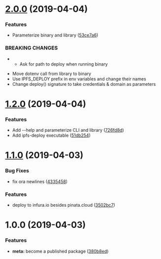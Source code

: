 # [2.0.0](https://github.com/agentofuser/ipfs-deploy/compare/v1.2.0...v2.0.0) (2019-04-04)

### Features

- Parameterize binary and library
  ([53ce7a6](https://github.com/agentofuser/ipfs-deploy/commit/53ce7a6))

### BREAKING CHANGES

- - Ask for path to deploy when running binary

* Move dotenv call from library to binary
* Use IPFS_DEPLOY prefix in env variables and change their names
* Change deploy() signature to take credentials & domain as parameters

# [1.2.0](https://github.com/agentofuser/ipfs-deploy/compare/v1.1.0...v1.2.0) (2019-04-04)

### Features

- Add --help and parameterize CLI and library
  ([726fd8d](https://github.com/agentofuser/ipfs-deploy/commit/726fd8d))
- Add ipfs-deploy executable
  ([51db254](https://github.com/agentofuser/ipfs-deploy/commit/51db254))

# [1.1.0](https://github.com/agentofuser/ipfs-deploy/compare/v1.0.0...v1.1.0) (2019-04-03)

### Bug Fixes

- fix ora newlines
  ([4335458](https://github.com/agentofuser/ipfs-deploy/commit/4335458))

### Features

- deploy to infura.io besides pinata.cloud
  ([3502bc7](https://github.com/agentofuser/ipfs-deploy/commit/3502bc7))

# 1.0.0 (2019-04-03)

### Features

- **meta:** become a published package
  ([380b8ed](https://github.com/agentofuser/ipfs-deploy/commit/380b8ed))
